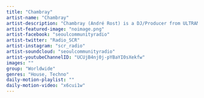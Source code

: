 ```yaml
---
title: "Chambray"	
artist-name: "Chambray"	
artist-description: "Chambray (André Rost) is a DJ/Producer from ULTRAMAJIC based in Berlin. Strongly influenced by Techno and Ghetto house, accompanies by african rhythms, his unique dealing with staccato stabs and special placing of ad-libs makes his sound distinctive. He remixed artists like Boys Noize, Amtrac, Panteros666 and collaborated with DJ Haus. His most memorable day in his career as musician was when he got back in 2016 a personal invitation from Richie Hawtin to perform due to his PLAYdifferently mixer launch at Boiler Room Berlin."	
artist-featured-image: "noimage.png"	
artist-facebook: "seoulcommunityradio"	
artist-twitter: "Radio_SCR"	
artist-instagram: "scr_radio"	
artist-soundcloud: "seoulcommunityradio"	
artist-youtubeChannelID: "UCUjB4nj0j-pYBaYI0sXekfw"	
images: ""	
group: "Worldwide"	
genres: "House, Techno"	
daily-motion-playlist: ""	
daily-motion-video: "x6cui1w"		
---
```


